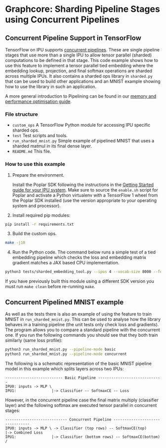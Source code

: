 # Graphcore: Sharding Pipeline Stages using Concurrent Pipelines

## Concurrent Pipeline Support in TensorFlow

TensorFlow on IPU supports [concurrent
pipelines](https://docs.graphcore.ai/projects/tensorflow-user-guide/en/latest/tensorflow/perf_training.html#concurrent-pipeline-stages).
These are single pipeline stages that use more than a single IPU to allow tensor
parallel (sharded) computations to be defined in that stage. This code example
shows how to use this feature to implement a tensor parallel tied embedding
where the embedding lookup, projection, and final softmax operations are sharded
across multiple IPUs. It also contains a sharded ops library in `sharded.py`
that can be used to build other applications and an MNIST example showing how to
use the library in such an application.

A more general introduction to Pipelining can be found in our [memory and
performance optimisation
guide](https://docs.graphcore.ai/projects/memory-performance-optimisation/en/2.6.0/optimising-performance.html#pipeline-execution-scheme).

### File structure

* `custom_ops` A TensorFlow Python module for accessing IPU specific sharded ops.
* `test` Test scripts and tools.
* `run_sharded_mnist.py` Simple example of pipelined MNIST that uses a sharded matmul in its final dense layer.
* `README.md` This file.

### How to use this example

1) Prepare the environment.

   Install the Poplar SDK following the instructions in the [Getting Started
   guide for your IPU
   system](https://docs.graphcore.ai/en/latest/getting-started.html). Make sure
   to source the `enable.sh` script for Poplar and activate a Python virtualenv
   with a TensorFlow 1 wheel from the Poplar SDK installed (use the version
   appropriate to your operating system and processor).

2) Install required pip modules:

```bash
pip install -r requirements.txt
```

3) Build the custom ops.

```bash
make -j10
```

4) Run the Python code. The command below runs a simple test of a tied embedding
pipeline which checks the loss and embedding matrix gradient matches a JAX based
CPU implementation.

```bash
python3 tests/sharded_embedding_tool.py --ipus 4 --vocab-size 8000 --feature-size 768 --sequence-length 256
```

If you have previously built this module using a different SDK version you must
run `make clean` before re-running `make`.

## Concurrent Pipelined MNIST example

As well as the tests there is also an example of using the feature to train
MNIST in `run_sharded_mnist.py`. This can be used to analyse how the library
behaves in a training pipeline (the unit tests only check loss and gradients).
The program allows you to compare a standard pipeline with the concurrent one.
If you run the following commands you should see that they both train similarly
(same loss profile):

```bash
python3 run_sharded_mnist.py --pipeline-mode basic
python3 run_sharded_mnist.py --pipeline-mode concurrent
```

The following is a schematic representation of the basic MNIST pipeline model
in this example which splits layers across two IPUs:

```text
-------------------------- Basic Pipeline -----------------------------
IPU0: inputs -> MLP \
IPU1:                |-> Classifier -- SoftmaxCE -- Loss
```

However, in the concurrent pipeline case the final matrix multiply (classifier
layer) and the following softmax are executed tensor parallel in concurrent
stages:

```text
---------------------------- Concurrent Pipeline --------------------------------
IPU0: inputs -> MLP \ -> Classifier (top rows) -- SoftmaxCE(top)        |-> Combined Loss
IPU1:                |-> Classifier (bottom rows) -- SoftmaxCE(bottom) /
```
